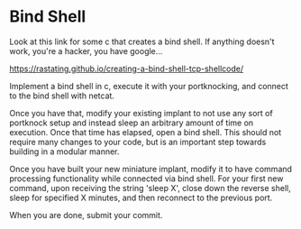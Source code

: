 # Bind Shell
Look at this link for some c that creates a bind shell. If anything doesn't work, you're a hacker, you have google... 

<https://rastating.github.io/creating-a-bind-shell-tcp-shellcode/>

Implement a bind shell in c, execute it with your portknocking, and connect to the bind shell with netcat. 

Once you have that, modify your existing implant to not use any sort of portknock setup and instead sleep an arbitrary amount of time on execution. Once that time has elapsed, open a bind shell. This should not require many changes to your code, but is an important step towards building in a modular manner. 

Once you have built your new miniature implant, modify it to have command processing functionality while connected via bind shell. For your first new command, upon receiving the string 'sleep X', close down the reverse shell, sleep for specified X minutes, and then reconnect to the previous port. 

When you are done, submit your commit.
